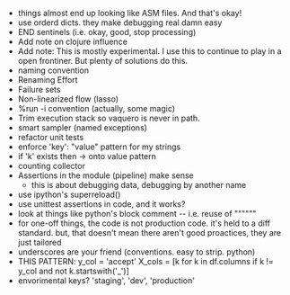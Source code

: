 - things almost end up looking like ASM files. And that's okay!
- use orderd dicts. they make debugging real damn easy
- END sentinels (i.e. okay, good, stop processing)
- Add note on clojure influence
- Add note: This is mostly experimental. I use this to continue to play in a 
    open frontiner. But plenty of solutions do this.
- naming convention
- Renaming Effort
- Failure sets
- Non-linearized flow (lasso)
- %run -i convention (actually, some magic)
- Trim execution stack so vaquero is never in path.
- smart sampler (named exceptions)
- refactor unit tests
- enforce 'key': "value" pattern for my strings
- if 'k' exists then -> onto value pattern
- counting collector
- Assertions in the module (pipeline) make sense
    - this is about debugging data, debugging by another name
- use ipython's superreload()
- use unittest assertions in code, and it works?
- look at things like python's block comment -- i.e. reuse of """"""
- for one-off things, the code is not production code. it's held to  a diff 
  standard. but, that doesn't mean there aren't good proactices, they are just
  tailored
- underscores are your friend (conventions. easy to strip. python)
- THIS PATTERN:
    y_col = 'accept'
    X_cols = [k for k in df.columns if k != y_col and not k.startswith('_')]
- envorimental keys? 'staging', 'dev', 'production'
